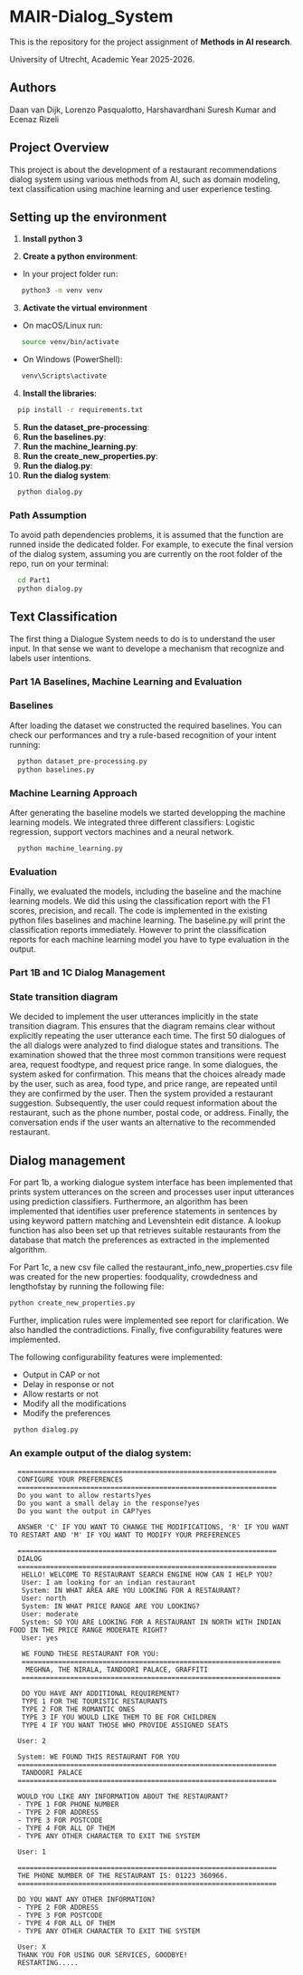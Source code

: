 # MAIR-Dialog_System
This is the repository for the project assignment of **Methods in AI research**.

University of Utrecht, Academic Year 2025-2026.


## Authors

Daan van Dijk,	Lorenzo Pasqualotto, Harshavardhani Suresh Kumar and Ecenaz Rizeli

## Project Overview

This project is about the development of a restaurant recommendations dialog system using various methods from AI, such as domain modeling, text classification using machine learning and user experience testing. 

## Setting up the environment

1. **Install python 3**

2. **Create a python environment**:

- In your project folder run:
 ```bash
    python3 -m venv venv
```
3. **Activate the virtual environment**

- On macOS/Linux run:
 ```bash
    source venv/bin/activate
 ```
- On Windows (PowerShell):
 ```bash
    venv\Scripts\activate
 ```

4. **Install the libraries**:
 ```bash
   pip install -r requirements.txt
 ```

5. **Run the dataset_pre-processing**:
6. **Run the baselines.py**:
7. **Run the machine_learning.py**:
8. **Run the create_new_properties.py**:
9. **Run the dialog.py**:
10. **Run the dialog system**:
 ```bash
   python dialog.py
 ```

### Path Assumption

To avoid path dependencies problems, it is assumed that the function are runned inside the dedicated folder.
For example, to execute the final version of the dialog system, assuming you are currently on the root folder of the repo, run on your terminal:

 ```bash
   cd Part1
   python dialog.py
 ```


## Text Classification

The first thing a Dialogue System needs to do is to understand the user input.
In that sense we want to develope a mechanism that recognize and labels user intentions.

### Part 1A Baselines, Machine Learning and Evaluation
### Baselines 
After loading the dataset we constructed the required baselines.
You can check our performances and try a rule-based recognition of your intent running:
 ```bash
   python dataset_pre-processing.py
   python baselines.py
 ```
### Machine Learning Approach 
After generating the baseline models we started developping the machine learning models. We integrated three different classifiers: Logistic regression, support vectors machines and a neural network. 
 ```bash
   python machine_learning.py
 ```

### Evaluation 
Finally, we evaluated the models, including the baseline and the machine learning models. We did this using the classification report with the F1 scores, precision, and recall. The code is implemented in the existing python files baselines and machine learning. The baseline.py will print the classification reports immediately. However to print the classification reports for each  machine learning model you have to type evaluation in the output. 

### Part 1B and 1C Dialog Management

### State transition diagram 
We decided to implement the user utterances implicitly in the state transition diagram. This ensures that the diagram remains clear without explicitly repeating the user utterance each time. The first 50 dialogues of the all dialogs were analyzed to find dialogue states and transitions. The examination showed that the three most common transitions were request area, request foodtype, and request price range. In some dialogues, the system asked for confirmation. This means that the choices already made by the user, such as area, food type, and price range, are repeated until they are confirmed by the user. Then the system provided a restaurant suggestion. Subsequently, the user could request information about the restaurant, such as the phone number, postal code, or address. Finally, the conversation ends if the user wants an alternative to the recommended restaurant.


## Dialog management 
For part 1b, a working dialogue system interface has been implemented that prints system utterances on the screen and processes user input utterances using prediction classifiers. Furthermore, an algorithm has been implemented that identifies user preference statements in sentences by using keyword pattern matching and Levenshtein edit distance. A lookup function has also been set up that retrieves suitable restaurants from the database that match the preferences as extracted in the implemented algorithm.

For Part 1c, a new csv file called the restaurant_info_new_properties.csv file was created for the new properties: foodquality, crowdedness and lengthofstay by running the following file:
  ```bash
  python create_new_properties.py
 ```
Further, implication rules were implemented see report for clarification. We also handled the contradictions. Finally, five configurability features were implemented.

The following configurability features were implemented: 
- Output in CAP or not
- Delay in response or not
- Allow restarts or not
- Modify all the modifications 
- Modify the preferences

 ```bash
  python dialog.py
 ```

 ### An example output of the dialog system:
```plaintext
  ================================================================
  CONFIGURE YOUR PREFERENCES
  ================================================================
  Do you want to allow restarts?yes
  Do you want a small delay in the response?yes
  Do you want the output in CAP?yes

  ANSWER 'C' IF YOU WANT TO CHANGE THE MODIFICATIONS, 'R' IF YOU WANT TO RESTART AND 'M' IF YOU WANT TO MODIFY YOUR PREFERENCES

  ================================================================
  DIALOG
  ================================================================
   HELLO! WELCOME TO RESTAURANT SEARCH ENGINE HOW CAN I HELP YOU?
   User: I am looking for an indian restaurant
   System: IN WHAT AREA ARE YOU LOOKING FOR A RESTAURANT?
   User: north
   System: IN WHAT PRICE RANGE ARE YOU LOOKING?
   User: moderate
   System: SO YOU ARE LOOKING FOR A RESTAURANT IN NORTH WITH INDIAN FOOD IN THE PRICE RANGE MODERATE RIGHT?
   User: yes

   WE FOUND THESE RESTAURANT FOR YOU:
   ================================================================
    MEGHNA, THE NIRALA, TANDOORI PALACE, GRAFFITI
   ================================================================

   DO YOU HAVE ANY ADDITIONAL REQUIREMENT? 
   TYPE 1 FOR THE TOURISTIC RESTAURANTS
   TYPE 2 FOR THE ROMANTIC ONES
   TYPE 3 IF YOU WOULD LIKE THEM TO BE FOR CHILDREN
   TYPE 4 IF YOU WANT THOSE WHO PROVIDE ASSIGNED SEATS

  User: 2
 
  System: WE FOUND THIS RESTAURANT FOR YOU
  ================================================================
   TANDOORI PALACE
  ================================================================

  WOULD YOU LIKE ANY INFORMATION ABOUT THE RESTAURANT? 
  - TYPE 1 FOR PHONE NUMBER
  - TYPE 2 FOR ADDRESS
  - TYPE 3 FOR POSTCODE
  - TYPE 4 FOR ALL OF THEM
  - TYPE ANY OTHER CHARACTER TO EXIT THE SYSTEM

  User: 1

  ================================================================
  THE PHONE NUMBER OF THE RESTAURANT IS: 01223 360966.
  ================================================================

  DO YOU WANT ANY OTHER INFORMATION? 
  - TYPE 2 FOR ADDRESS
  - TYPE 3 FOR POSTCODE
  - TYPE 4 FOR ALL OF THEM
  - TYPE ANY OTHER CHARACTER TO EXIT THE SYSTEM

  User: X
  THANK YOU FOR USING OUR SERVICES, GOODBYE!
  RESTARTING.....
```




